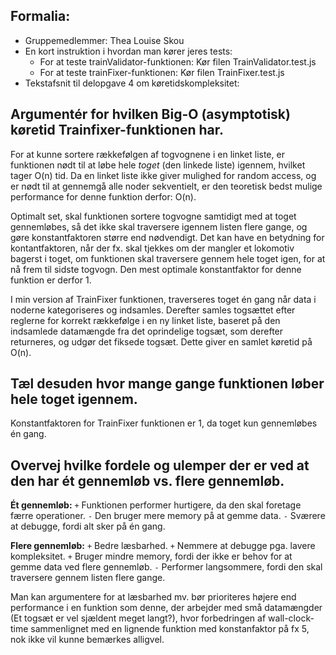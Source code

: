 ## Formalia:
* Gruppemedlemmer: Thea Louise Skou
* En kort instruktion i hvordan man kører jeres tests: 
    - For at teste trainValidator-funktionen: Kør filen TrainValidator.test.js
    - For at teste trainFixer-funktionen: Kør filen TrainFixer.test.js
* Tekstafsnit til delopgave 4 om køretidskompleksitet:

## Argumentér for hvilken Big-O (asymptotisk) køretid Trainfixer-funktionen har.
For at kunne sortere rækkefølgen af togvognene i en linket liste, er funktionen nødt til at løbe hele *toget* (den linkede liste) igennem, hvilket tager O(n) tid. Da en linket liste ikke giver mulighed for random access, og er nødt til at gennemgå alle noder sekventielt, er den teoretisk bedst mulige performance for denne funktion derfor: O(n).

Optimalt set, skal funktionen sortere togvogne samtidigt med at toget gennemløbes, så det ikke skal traversere igennem listen flere gange, og gøre konstantfaktoren større end nødvendigt. Det kan have en betydning for kontantfaktoren, når der fx. skal tjekkes om der mangler et lokomotiv bagerst i toget, om funktionen skal traversere gennem hele toget igen, for at nå frem til sidste togvogn. Den mest optimale konstantfaktor for denne funktion er derfor 1.

I min version af TrainFixer funktionen, traverseres toget én gang når data i noderne kategoriseres og indsamles. Derefter samles togsættet efter reglerne for korrekt rækkefølge i en ny linket liste, baseret på den indsamlede datamængde fra det oprindelige togsæt, som derefter returneres, og udgør det fiksede togsæt. Dette giver en samlet køretid på O(n).

## Tæl desuden hvor mange gange funktionen løber hele toget igennem.
Konstantfaktoren for TrainFixer funktionen er 1, da toget kun gennemløbes én gang.

## Overvej hvilke fordele og ulemper der er ved at den har ét gennemløb vs. flere gennemløb.
**Ét gennemløb:**
`+` Funktionen performer hurtigere, da den skal foretage færre operationer.
`-` Den bruger mere memory på at gemme data.
`-` Sværere at debugge, fordi alt sker på én gang.

**Flere gennemløb:**
`+` Bedre læsbarhed.
`+` Nemmere at debugge pga. lavere kompleksitet.
`+` Bruger mindre memory, fordi der ikke er behov for at gemme data ved flere gennemløb.
`-` Performer langsommere, fordi den skal traversere gennem listen flere gange.

Man kan argumentere for at læsbarhed mv. bør prioriteres højere end performance i en funktion som denne, der arbejder med små datamængder (Et togsæt er vel sjældent meget langt?), hvor forbedringen af wall-clock-time sammenlignet med en lignende funktion med konstanfaktor på fx 5, nok ikke vil kunne bemærkes alligvel.